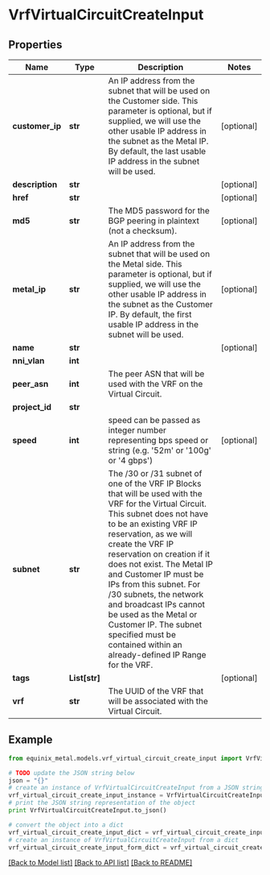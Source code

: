 # VrfVirtualCircuitCreateInput


## Properties
Name | Type | Description | Notes
------------ | ------------- | ------------- | -------------
**customer_ip** | **str** | An IP address from the subnet that will be used on the Customer side. This parameter is optional, but if supplied, we will use the other usable IP address in the subnet as the Metal IP. By default, the last usable IP address in the subnet will be used. | [optional] 
**description** | **str** |  | [optional] 
**href** | **str** |  | [optional] 
**md5** | **str** | The MD5 password for the BGP peering in plaintext (not a checksum). | [optional] 
**metal_ip** | **str** | An IP address from the subnet that will be used on the Metal side. This parameter is optional, but if supplied, we will use the other usable IP address in the subnet as the Customer IP. By default, the first usable IP address in the subnet will be used. | [optional] 
**name** | **str** |  | [optional] 
**nni_vlan** | **int** |  | 
**peer_asn** | **int** | The peer ASN that will be used with the VRF on the Virtual Circuit. | 
**project_id** | **str** |  | 
**speed** | **int** | speed can be passed as integer number representing bps speed or string (e.g. &#39;52m&#39; or &#39;100g&#39; or &#39;4 gbps&#39;) | [optional] 
**subnet** | **str** | The /30 or /31 subnet of one of the VRF IP Blocks that will be used with the VRF for the Virtual Circuit. This subnet does not have to be an existing VRF IP reservation, as we will create the VRF IP reservation on creation if it does not exist. The Metal IP and Customer IP must be IPs from this subnet. For /30 subnets, the network and broadcast IPs cannot be used as the Metal or Customer IP. The subnet specified must be contained within an already-defined IP Range for the VRF. | 
**tags** | **List[str]** |  | [optional] 
**vrf** | **str** | The UUID of the VRF that will be associated with the Virtual Circuit. | 

## Example

```python
from equinix_metal.models.vrf_virtual_circuit_create_input import VrfVirtualCircuitCreateInput

# TODO update the JSON string below
json = "{}"
# create an instance of VrfVirtualCircuitCreateInput from a JSON string
vrf_virtual_circuit_create_input_instance = VrfVirtualCircuitCreateInput.from_json(json)
# print the JSON string representation of the object
print VrfVirtualCircuitCreateInput.to_json()

# convert the object into a dict
vrf_virtual_circuit_create_input_dict = vrf_virtual_circuit_create_input_instance.to_dict()
# create an instance of VrfVirtualCircuitCreateInput from a dict
vrf_virtual_circuit_create_input_form_dict = vrf_virtual_circuit_create_input.from_dict(vrf_virtual_circuit_create_input_dict)
```
[[Back to Model list]](../README.md#documentation-for-models) [[Back to API list]](../README.md#documentation-for-api-endpoints) [[Back to README]](../README.md)


